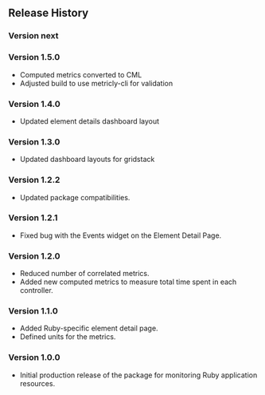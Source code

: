 ## Release History

### Version next

### Version 1.5.0

* Computed metrics converted to CML
* Adjusted build to use metricly-cli for validation

### Version 1.4.0

* Updated element details dashboard layout

### Version 1.3.0

* Updated dashboard layouts for gridstack

### Version 1.2.2

* Updated package compatibilities.

### Version 1.2.1

* Fixed bug with the Events widget on the Element Detail Page.

### Version 1.2.0

* Reduced number of correlated metrics.
* Added new computed metrics to measure total time spent in each controller.

### Version 1.1.0

* Added Ruby-specific element detail page.
* Defined units for the metrics.

### Version 1.0.0

* Initial production release of the package for monitoring Ruby application resources.